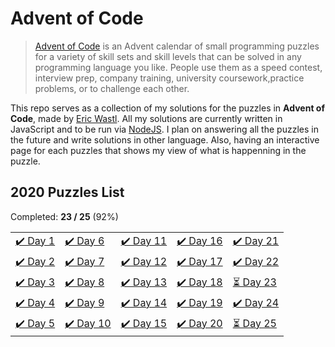 # Advent of Code

> [Advent of Code](https://adventofcode.com/) is an Advent calendar of small programming puzzles for a variety of skill sets and skill levels that can be solved in any programming language you like. People use them as a speed contest, interview prep, company training, university coursework,practice problems, or to challenge each other.

This repo serves as a collection of my solutions for the puzzles in **Advent of Code**, made by [Eric Wastl](http://was.tl/). All my solutions are currently written in JavaScript and to be run via [NodeJS](https://nodejs.org/). I plan on answering all the puzzles in the future and write solutions in other language. Also, having an interactive page for each puzzles that shows my view of what is happenning in the puzzle.

## 2020 Puzzles List

Completed: **23 / 25** (92%)

|                              |                               |                               |                                |                               |
| ---------------------------- | ----------------------------- | ----------------------------- | ------------------------------ | ----------------------------- |
| [✔️ Day 1](<./2020/Day 1/>) | [✔️ Day 6](<./2020/Day 6/>)   | [✔️ Day 11](<./2020/Day 11/>) | [✔️ Day 16](<./2020/Day 16/>) | [✔️ Day 21](<./2020/Day 21/>) |
| [✔️ Day 2](<./2020/Day 2/>) | [✔️ Day 7](<./2020/Day 7/>)   | [✔️ Day 12](<./2020/Day 12/>) | [✔️ Day 17](<./2020/Day 17/>) | [✔️ Day 22](<./2020/Day 22/>) |
| [✔️ Day 3](<./2020/Day 3/>) | [✔️ Day 8](<./2020/Day 8/>)   | [✔️ Day 13](<./2020/Day 13/>) | [✔️ Day 18](<./2020/Day 18/>) | [⏳ Day 23](<./2020/Day 23/>) |
| [✔️ Day 4](<./2020/Day 4/>) | [✔️ Day 9](<./2020/Day 9/>)   | [✔️ Day 14](<./2020/Day 14/>) | [✔️ Day 19](<./2020/Day 19/>) | [✔️ Day 24](<./2020/Day 24/>) |
| [✔️ Day 5](<./2020/Day 5/>) | [✔️ Day 10](<./2020/Day 10/>) | [✔️ Day 15](<./2020/Day 15/>) | [✔️ Day 20](<./2020/Day 20/>) | [⏳ Day 25](<./2020/Day 25/>) |

<!-- emoji used: ⭐️✔️⏳ -->
